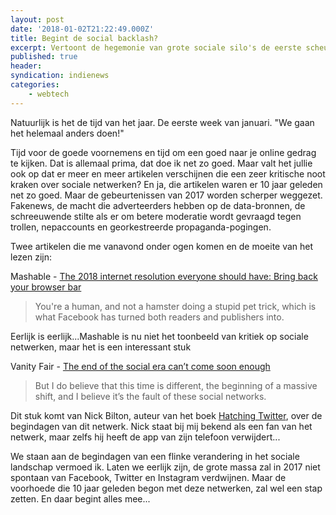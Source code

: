 ```yaml
---
layout: post
date: '2018-01-02T21:22:49.000Z'
title: Begint de social backlash?
excerpt: Vertoont de hegemonie van grote sociale silo's de eerste scheurtjes?
published: true
header:
syndication: indienews
categories: 
    - webtech
---
```

Natuurlijk is het de tijd van het jaar. De eerste week van januari. "We gaan het helemaal anders doen!"

Tijd voor de goede voornemens en tijd om een goed naar je online gedrag te kijken. Dat is allemaal prima, dat doe ik net zo goed. Maar valt het jullie ook op dat er meer en meer artikelen verschijnen die een zeer kritische noot kraken over sociale netwerken? En ja, die artikelen waren er 10 jaar geleden net zo goed. Maar de gebeurtenissen van 2017 worden scherper weggezet. Fakenews, de macht die adverteerders hebben op de data-bronnen, de schreeuwende stilte als er om betere moderatie wordt gevraagd tegen trollen, nepaccounts en georkestreerde propaganda-pogingen. 

Twee artikelen die me vanavond onder ogen komen en de moeite van het lezen zijn:

Mashable - [The 2018 internet resolution everyone should have: Bring back your browser bar][1]
> You're a human, and not a hamster doing a stupid pet trick, which is what Facebook has turned both readers and publishers into.

Eerlijk is eerlijk...Mashable is nu niet het toonbeeld van kritiek op sociale netwerken, maar het is een interessant stuk

Vanity Fair - [The end of the social era can’t come soon enough][2]
> But I do believe that this time is different, the beginning of a massive shift, and I believe it’s the fault of these social networks.

Dit stuk komt van Nick Bilton, auteur van het boek [Hatching Twitter][3], over de begindagen van dit netwerk. Nick staat bij mij bekend als een fan van het netwerk, maar zelfs hij heeft de app van zijn telefoon verwijdert...

We staan aan de begindagen van een flinke verandering in het sociale landschap vermoed ik. Laten we eerlijk zijn, de grote massa zal in 2017 niet spontaan van Facebook, Twitter en Instagram verdwijnen. Maar de voorhoede die 10 jaar geleden begon met deze netwerken, zal wel een stap zetten. En daar begint alles mee...

[1]:	http://mashable.com/2017/12/27/browser-bar-url-facebook-bad/#E5qcglw0PmqE
[2]:	https://www.vanityfair.com/news/2017/11/the-end-of-the-social-era-twitter-facebook-snapchat
[3]:	http://hatchingtwitter.com/
